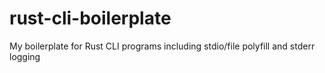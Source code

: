 # rust-cli-boilerplate
My boilerplate for Rust CLI programs including stdio/file polyfill and stderr logging

